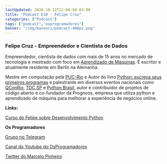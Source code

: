 ```yaml
---
lastUpdated: 2020-10-12T12:00:00-03:00
title: "Podcast E10 - Felipe Cruz"
categories: ["Podcast"]
tags: ["podcast","osprogramadores"]
banner: "/img/banners/podcast-400px.png"
---
```


### Felipe Cruz - Empreendedor e Cientista de Dados

Empreendedor, cientista de dados com mais de 15 anos no mercado de tecnologia e mestrado com foco em [Aprendizado de Máquinas](https://pt.wikipedia.org/wiki/Aprendizado_de_m%C3%A1quina). É escritor e atualmente residente em Berlin na Alemanha.

Mestre em computação pela [PUC-Rio](http://www.puc-rio.br/) e Autor do livro [Python: escreva seus primeiros programas](https://www.casadocodigo.com.br/products/livro-python-3) e palestrante em diversos eventos nacionais como [QConRio](https://qconferences.com/), [TDC SP](https://thedevconf.com/tdc/2020/index.html) e [Python Brasil](https://python.org.br/), autor e contribuidor de projetos de código aberto e co-fundador da Prognoos, empresa que utiliza python e aprendizado de máquina para melhorar a experiência de negócios online.


<SpotifyEmbed episode="7g1o27DGAbN6j7IBvAmEUA"></SpotifyEmbed>

**Links:**

[Curso do Felipe sobre Desenvolvimento Python](https://cursos.timtec.com.br/course/desenvolvimento-em-python/intro)


**Os Programadores**

[Grupo no Telegram](https://t.me/osprogramadores)

[Canal do Youtube do OsProgramadores](https://www.youtube.com/channel/UCt_YNYGl6K5yNXlXEQDdwWg?view_as=subscriber)

[Twitter do Marcelo Pinheiro](https://twitter.com/mpinheir)
